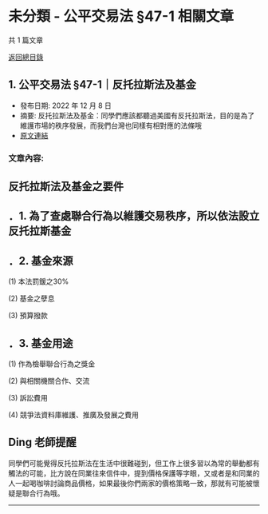 # 未分類 - 公平交易法 §47-1 相關文章

共 1 篇文章

[返回總目錄](00_總目錄.md)

## 1. 公平交易法 §47-1｜反托拉斯法及基金

- 發布日期: 2022 年 12 月 8 日
- 摘要: 反托拉斯法及基金：同學們應該都聽過美國有反托拉斯法，目的是為了維護市場的秩序發展，而我們台灣也同樣有相對應的法條哦
- [原文連結](https://www.jasper-realestate.com/%e5%8f%8d%e6%89%98%e6%8b%89%e6%96%af%e6%b3%95%e5%8f%8a%e5%9f%ba%e9%87%91/)

### 文章內容:

## 反托拉斯法及基金之要件

## ．1. 為了查處聯合行為以維護交易秩序，所以依法設立反托拉斯基金

## ．2. 基金來源

(1) 本法罰鍰之30%

(2) 基金之孽息

(3) 預算撥款

## ．3. 基金用途

(1) 作為檢舉聯合行為之獎金

(2) 與相關機關合作、交流

(3) 訴訟費用

(4) 競爭法資料庫維護、推廣及發展之費用

## Ding 老師提醒

同學們可能覺得反托拉斯法在生活中很難碰到，但工作上很多習以為常的舉動都有觸法的可能，比方說在同業往來信件中，提到價格保護等字眼，又或者是和同業的人一起喝咖啡討論商品價格，如果最後你們兩家的價格策略一致，那就有可能被懷疑是聯合行為哦。

---

